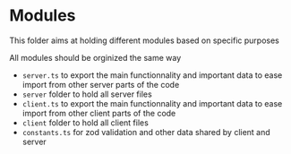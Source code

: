 # Modules

This folder aims at holding different modules based on specific purposes

All modules should be orginized the same way

- `server.ts` to export the main functionnality and important data to ease import from other server parts of the code
- `server` folder to hold all server files
- `client.ts` to export the main functionnality and important data to ease import from other client parts of the code
- `client` folder to hold all client files
- `constants.ts` for zod validation and other data shared by client and server
